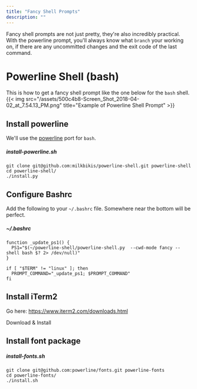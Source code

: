 ```yaml
---
title: "Fancy Shell Prompts"
description: ""
---
```

Fancy shell prompts are not just pretty, they're also incredibly practical. With the powerline prompt, you'll always know what `branch` your working on, if there are any uncommitted changes and the exit code of the last command.

# Powerline Shell (bash)


This is how to get a fancy shell prompt like the one below for the `bash` shell.
{{< img src="/assets/500c4b8-Screen_Shot_2018-04-02_at_7.54.13_PM.png" title="Example of Powerline Shell Prompt" >}}

## Install powerline

We'll use the [powerline](https://github.com/milkbikis/powerline-shell) port for `bash`.

##### install-powerline.sh
```shell
git clone git@github.com:milkbikis/powerline-shell.git powerline-shell
cd powerline-shell/
./install.py
```

## Configure Bashrc

Add the following to your `~/.bashrc` file. Somewhere near the bottom will be perfect.

##### ~/.bashrc
```shell
function _update_ps1() {
  PS1="$(~/powerline-shell/powerline-shell.py  --cwd-mode fancy --shell bash $? 2> /dev/null)"
}

if [ "$TERM" != "linux" ]; then
  PROMPT_COMMAND="_update_ps1; $PROMPT_COMMAND"
fi
```

## Install iTerm2

Go here: https://www.iterm2.com/downloads.html

Download & Install

## Install font package

##### install-fonts.sh
```shell
git clone git@github.com:powerline/fonts.git powerline-fonts
cd powerline-fonts/
./install.sh
```
